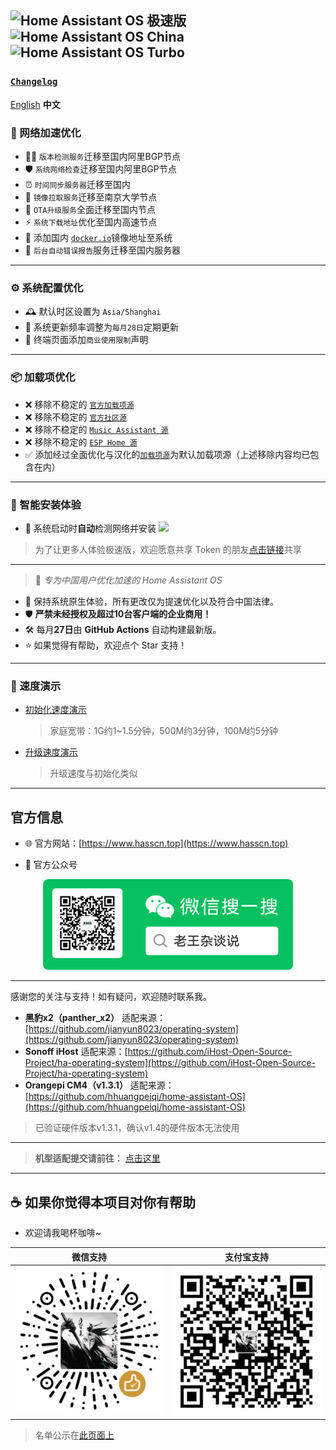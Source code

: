 ##  ![Home Assistant OS 极速版](https://img.shields.io/badge/Home%20Assistant%20OS-%E6%9E%81%E9%80%9F%E7%89%88-41BDF5?style=for-the-badge&logo=home-assistant&logoColor=white) ![Home Assistant OS China](https://img.shields.io/badge/Home%20Assistant%20OS-China-41BDF5?style=for-the-badge&logo=home-assistant&logoColor=white) ![Home Assistant OS Turbo](https://img.shields.io/badge/Home%20Assistant%20OS-Turbo-41BDF5?style=for-the-badge&logo=home-assistant&logoColor=white)
### [`Changelog`](https://www.hasscn.top/Changelog.html)

[English](README_EN.md) **中文**

### 🚀 网络加速优化
- 🕵️‍♂️ `版本检测服务`迁移至国内阿里BGP节点
- 🛡️ `系统网络检查`迁移至国内阿里BGP节点
- ⏰ `时间同步服务器`迁移至国内
- 🏫 `镜像拉取服务`迁移至南京大学节点
- 🔄 `OTA升级服务`全面迁移至国内节点
- ⚡ `系统下载地址`优化至国内高速节点
- 🐳 添加国内 [`docker.io`](https://github.com/dongyubin/DockerHub)镜像地址至系统
- 📨 `后台自动错误报告`服务迁移至国内服务器


---

### ⚙️ 系统配置优化
- 🕰️ 默认时区设置为 `Asia/Shanghai`
- 📅 系统更新频率调整为`每月28日`定期更新
- 📢 终端页面添加`商业使用限制`声明

---

### 📦 加载项优化
- ❌ 移除不稳定的 [`官方加载项源`](https://github.com/home-assistant/addons)
- ❌ 移除不稳定的 [`官方社区源`](https://github.com/hassio-addons/repository)
- ❌ 移除不稳定的 [`Music Assistant 源`](https://github.com/music-assistant/home-assistant-addon)
- ❌ 移除不稳定的 [`ESP Home 源`](https://github.com/esphome/home-assistant-addon)
- ✅ 添加经过全面优化与汉化的[`加载项源`](https://gitee.com/desmond_GT/hassio-addons/blob/main/README.md)为默认加载项源（上述移除内容均已包含在内）

---

### 🤖 智能安装体验
- 🚦 系统启动时**自动**检测网络并安装 ![](https://img.shields.io/badge/HACS-%E6%9E%81%E9%80%9F%E7%89%88-41BDF5?style=for-the-badge&logo=home-assistant&logoColor=white)
> 为了让更多人体验极速版，欢迎愿意共享 Token 的朋友[点击链接](https://tokenhub.hacs.vip/)共享

---

> 🚀 *专为中国用户优化加速的 Home Assistant OS*

- 🔧 保持系统原生体验，所有更改仅为提速优化以及符合中国法律。
- 🛡️ **严禁未经授权及超过10台客户端的企业商用！**
- 🛠️ 每月**27日**由 **GitHub Actions** 自动构建最新版。
- ⭐ 如果觉得有帮助，欢迎点个 Star 支持！

---

### 🚦 速度演示

- [初始化速度演示](https://www.bilibili.com/video/BV1tr7VzCE35/?share_source=copy_web&vd_source=9b5dc5e48277a13da484e0352d3707e9)  
  > 家庭宽带：1G约1~1.5分钟，500M约3分钟，100M约5分钟

- [升级速度演示](https://www.bilibili.com/video/BV1judBY2ES7?t=82.3)  
  > 升级速度与初始化类似

---



##  官方信息

- 🌐 官方网站：[https://www.hasscn.top](https://www.hasscn.top)

- 📱 官方公众号

<div align="center">
  <img src="./img/WeChat_QRCode.png" alt="关注我" width="400"/>
</div>

---

感谢您的关注与支持！如有疑问，欢迎随时联系我。

- **黑豹x2（panther_x2）** 适配来源：[https://github.com/jianyun8023/operating-system](https://github.com/jianyun8023/operating-system)
- **Sonoff iHost** 适配来源：[https://github.com/iHost-Open-Source-Project/ha-operating-system](https://github.com/iHost-Open-Source-Project/ha-operating-system)
- **Orangepi CM4（v1.3.1）** 适配来源：[https://github.com/hhuangpeiqi/home-assistant-OS](https://github.com/hhuangpeiqi/home-assistant-OS)
> 已验证硬件版本v1.3.1，确认v1.4的硬件版本无法使用
---

> **机型适配提交请前往：** [点击这里](https://github.com/ha-china/HAOS-CN-DEV)

---



## ☕ 如果你觉得本项目对你有帮助

- 欢迎请我喝杯咖啡~


| 微信支持 | 支付宝支持 |
|----------|------------|
| ![微信](./img/WeChat_Pay.jpg) | ![支付宝](./img/Ali_Pay.jpg) |

> 名单公示在[此页面上](https://www.hasscn.top/sponsor.html#-%E7%89%B9%E5%88%AB%E9%B8%A3%E8%B0%A2)